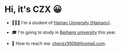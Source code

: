 # Hi, it's CZX 😀

- 👨🏻‍🎓 I'm a student of [Hainan University (Hainanu)](https://ha.hainanu.edu.cn/home2020/).  

- 🎓 I'm going to study in [Beihang university](https://www.buaa.edu.cn) this year.  

- 💌 How to reach me: [chenzx1009@foxmail.com](mailto:chenzx1009@foxmail.com).

  

  


